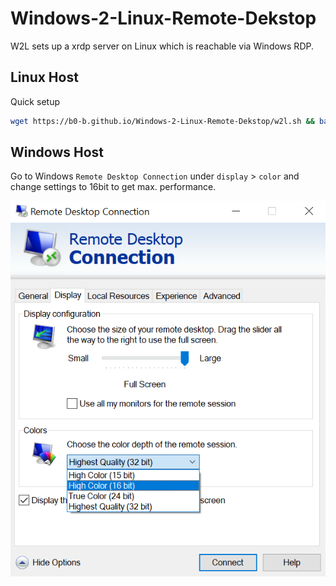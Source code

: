 # Windows-2-Linux-Remote-Dekstop
W2L sets up a xrdp server on Linux which is reachable via Windows RDP.

## Linux Host
Quick setup 
```bash
wget https://b0-b.github.io/Windows-2-Linux-Remote-Dekstop/w2l.sh && bash w2l.sh
```

## Windows Host
Go to Windows `Remote Desktop Connection` under `display` > `color` and change settings to 16bit to get max. performance.

<img src="rdp.png"> 
